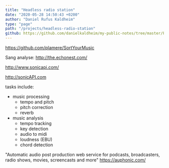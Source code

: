 ```yaml
---
title: "Headless radio station"
date: "2020-05-28 14:50:43 +0200"
author: "Daniel Rufus Kaldheim"
type: "page"
path: "/projects/headless-radio-station"
github: https://github.com/danielkaldheim/my-public-notes/tree/master/Projects/Headless%20radio%20station
---
```



<https://github.com/plamere/SortYourMusic>

Sang analyse:
<http://the.echonest.com/>

<http://www.sonicapi.com/>

<http://sonicAPI.com>

tasks include:

- music processing
  - tempo and pitch
  - pitch correction
  - reverb
- music analysis
  - tempo tracking
  - key detection
  - audio to midi
  - loudness (EBU)
  - chord detection

"Automatic audio post production web service for podcasts, broadcasters, radio shows, movies, screencasts and more"
<https://auphonic.com/>

